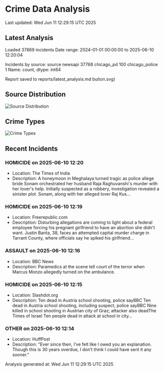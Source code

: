 # Crime Data Analysis
Last updated: Wed Jun 11 12:29:15 UTC 2025

## Latest Analysis

Loaded 37869 incidents
Date range: 2024-01-01 00:00:00 to 2025-06-10 12:20:04

Incidents by source:
source
newsapi           37768
chicago_pd          100
chicago_police        1
Name: count, dtype: int64

Report saved to reports/latest_analysis.md
bution.svg)

## Source Distribution
![Source Distribution](images/source_distribution.svg)

## Crime Types
![Crime Types](images/crime_types.svg)

## Recent Incidents

### HOMICIDE on 2025-06-10 12:20
- Location: The Times of India
- Description: A honeymoon in Meghalaya turned tragic as police allege bride Sonam orchestrated her husband Raja Raghuvanshi's murder with her lover's help. Initially suspected as a robbery, investigation revealed a sinister plot. Sonam, along with her alleged lover Raj Kus…


### HOMICIDE on 2025-06-10 12:19
- Location: Freerepublic.com
- Description: Disturbing allegations are coming to light about a federal employee forcing his pregnant girlfriend to have an abortion she didn't want. Justin Banta, 38, faces an attempted capital murder charge in Tarrant County, where officials say he spiked his girlfriend…


### ASSAULT on 2025-06-10 12:16
- Location: BBC News
- Description: Paramedics at the scene tell court of the terror when Marcus Monzo allegedly turned on the ambulance.


### HOMICIDE on 2025-06-10 12:15
- Location: Slashdot.org
- Description: Ten dead in Austria school shooting, police sayBBC Ten dead in Austria school shooting, including suspect, police sayBBC Nine killed in school shooting in Austrian city of Graz; attacker also deadThe Times of Israel Ten people dead in attack at school in city…


### OTHER on 2025-06-10 12:14
- Location: HuffPost
- Description: "Ever since then, I’ve felt like I owed you an explanation. Though this is 30 years overdue, I don’t think I could have sent it any sooner."

Analysis generated at: Wed Jun 11 12:29:15 UTC 2025
